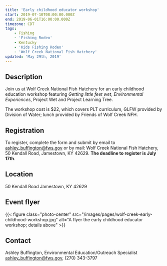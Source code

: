 ```yaml
---
title: 'Early childhood educator workshop'
start: 2019-07-10T08:00:00.000Z
end: 2019-06-01T16:00:00.000Z
timezone: CDT
tags:
    - Fishing
    - 'Fishing Rodeo'
    - Kentucky
    - 'Kids Fishing Rodeo'
    - 'Wolf Creek National Fish Hatchery'
updated: 'May 29th, 2019'
---
```


## Description

Join us at Wolf Creek National Fish Hatchery for an early childhood education workshop featuring *Getting little feet wet*, *Environmental Experiences*, Project Wet and Project Learning Tree.

The workshop cost is $22, which covers PLT curriculum, GLFW provided by Division of Water; lunch provided by Friends of Wolf Creek NFH.

## Registration

To register, complete the form and submit by email to [ashley_buffington@fws.gov](mailto:ashley_buffington@fws.gov) or by mail: Wolf Creek National Fish Hatchery, 50 Kendall Road, Jamestown, KY 42629. **The deadline to register is July 17th**.

## Location

50 Kendall Road Jamestown, KY 42629

## Event flyer

{{< figure class="photo-center" src="/images/pages/wolf-creek-early-childhood-workshop.jpg" alt="A flyer the early childhood educator workshop; details above" >}}

## Contact

Ashley Buffington, Environmental Education/Outreach Specialist  
[ashley_buffington@fws.gov](mailto:ashley_buffington@fws.gov), (270) 343-3797